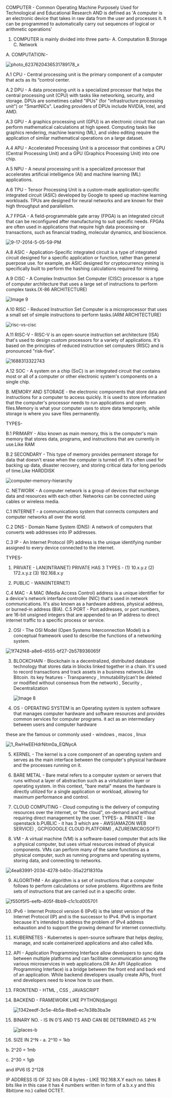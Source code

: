 COMPUTER - Common Operating Machine Purposely Used for Technological and Educational Research
AND is defined as 'A computer is an electronic device that takes in raw data from the user and processes it. It can be programmed to automatically carry out sequences of logical or arithmetic operations'

1. COMPUTER is  mainly divided into three parts- A. Computation B.Storage C. Network

A. COMPUTATION:-


   ![photo_6237620436531789178_x](https://github.com/user-attachments/assets/9622fc3e-89f1-446b-a577-cca563291718)


A.1 CPU - Central processing unit is the primary component of a computer that acts as its “control center.

A.2 DPU - A data processing unit is  a specialized processor that helps the central processing unit (CPU) with tasks like networking, security, and storage.
    DPUs are sometimes called "IPUs" (for "infrastructure processing unit") or "SmartNICs". Leading providers of DPUs include NVIDIA, Intel, and AMD.

A.3 GPU - A graphics processing unit (GPU) is an electronic circuit that can perform mathematical calculations at high speed. Computing tasks like graphics rendering, machine learning (ML), and video editing require the application of similar mathematical operations on a large dataset.
       
A.4 APU - Accelerated Processing Unit is a processor that combines a CPU (Central Processing Unit) and a GPU (Graphics Processing Unit) into one chip.

A.5 NPU - A neural processing unit is a specialized processor that accelerates artificial intelligence (AI) and machine learning (ML) applications.

A.6 TPU - Tensor Processing Unit is a custom-made application-specific integrated circuit (ASIC) developed by Google to speed up machine learning workloads. TPUs are designed for neural networks and are known for their high throughput and parallelism.

A.7 FPGA - A field-programmable gate array (FPGA) is an integrated circuit that can be reconfigured after manufacturing to suit specific needs. FPGAs are often used in applications that require high data processing or transactions, such as financial trading, molecular dynamics, and bioscience.

![9-17-2014-5-05-59-PM](https://github.com/user-attachments/assets/69231393-b9d1-45f3-b65e-032bdbddc9d9)

A.8 ASIC - Application-Specific integrated circuit is a type of integrated circuit designed for a specific application or function, rather than general puerpose use. for example, an ASIC designed for cryptocurrency mining is specifically built to perform the hashing calculations required for mining.

A.9 CISC - A Complex Instruction Set Computer (CISC) processor is a type of computer architecture that uses a large set of instructions to perform complex tasks.(X-86 ARCHITECTURE)


![Image 9](https://github.com/user-attachments/assets/5017e7d0-72fb-4b67-9842-a3bcbf97a96f)


A.10 RISC - Reduced Instruction Set Computer is a microprocessor that uses a small set of simple instructions to perform tasks.(ARM ARCHITECTURE)


![risc-vs-cisc](https://github.com/user-attachments/assets/63dd70b9-e7af-411c-9961-4dfacf54536d)



 A.11 RISC-V  - RISC-V is an open-source instruction set architecture (ISA) that's used to design custom processors for a variety of applications. It's based on the principles of reduced instruction set computers (RISC) and is pronounced "risk-five".
 
 ![1688313322743](https://github.com/user-attachments/assets/827ca40e-3661-4fab-b15a-bef2ddb73807)
 

 A.12 SOC - A system on a chip (SoC) is an integrated circuit that contains most or all of a computer or other electronic system's components on a single chip.

B. MEMORY AND STORAGE -  the electronic components that store data and instructions for a computer to access quickly. It is used to store information that the computer's processor needs to run applications and open files.Memory is what your computer uses to store data temporarily, while storage is where you save files permanently.

TYPES-

B.1 PRIMARY - Also known as main memory, this is the computer's main memory that stores data, programs, and instructions that are currently in use.Like RAM

B.2 SECONDARY - This type of memory provides permanent storage for data that doesn't erase when the computer is turned off. It's often used for backing up data, disaster recovery, and storing critical data for long periods of time.Like HARDDISK

   ![computer-memory-hierarchy](https://github.com/user-attachments/assets/04bc6fa4-c22d-48ac-9a62-9f944aac844c)

C. NETWORK - A computer network is a group of devices that exchange data and resources with each other. Networks can be connected using cables or wireless media.

C.1 INTERNET -  a communications system that connects computers and computer networks all over the world.

C.2 DNS - Domain Name System (DNS): A network of computers that converts web addresses into IP addresses.

C.3 IP - An Internet Protocol (IP) address is the unique identifying number assigned to every device connected to the internet.

   TYPES-
   
   1. PRIVATE - LAN(INTRANET)
    PRIVATE HAS 3 TYPES - (1) 10.x.y.z
   (2) 172.x.y.z
   (3) 192.168.x.y

   3. PUBLIC - WAN(INTERNET)
      
C.4 MAC - A MAC (Media Access Control) address is a unique identifier for a device's network interface controller (NIC) that's used in network communications. It's also known as a hardware address, physical address, or burned-in address (BIA).
C.5 PORT - Port addresses, or port numbers, are 16-bit unsigned integers that are appended to an IP address to direct internet traffic to a specific process or service.

2. OSI - The OSI Model (Open Systems Interconnection Model) is a conceptual framework used to describe the functions of a networking system.

![1f742f48-a8e6-4555-bf27-2b578936065f](https://github.com/user-attachments/assets/6027db60-ce7e-4758-9a8e-aba7254f29a5)


3. BLOCKCHAIN - Blockchain is a decentralized, distributed database technology that stores data in blocks linked together in a chain. It's used to record transactions and track assets in a business network.Like Bitcoin.
   its key features - Transparency , Immutability(can't be deleted or modified without consensus from the network) , Security , Decentralization
   
   ![Image 8](https://github.com/user-attachments/assets/dc6389bf-870c-4d4b-b4c5-10cc007d2443)


4. OS - OPERATING SYSTEM is an Operating system is system software that manages computer hardware and software resources and provides common services for computer programs. it act as an intermediary between users and computer hardware

these are the famous or commonly used - windows , macos , linux

![1_RwHwEEHdrNitm0a_EQNycA](https://github.com/user-attachments/assets/0b85a7f0-ab02-442d-a8a4-0cdb9d9597c0)


5. KERNEL - The kernel is a core component of an operating system and serves as the main interface between the computer's physical hardware and the processes running on it.

6. BARE METAL - Bare metal refers to a computer system or servers that runs without a layer of abstraction such as a virtulization layer or operating system. in this context, "bare metal" means the hardware is directly utilized for a single application or workload, allowing for maximum performance and control.

7. CLOUD COMPUTING - Cloud computing is the delivery of computing resources over the internet, or "the cloud", on-demand and without requiring direct management by the user.
    TYPES- a. PRIVATE - like openstack  b.PUBLIC - it has 3 which are - AWS(AMAZON WEB SERVICE) , GCP(GOOGLE CLOUD PLATFORM) , AZURE(MICROSOFT)

8. VM - A virtual machine (VM) is a software-based computer that acts like a physical computer, but uses virtual resources instead of physical components. VMs can perform many of the same functions as a physical computer, such as running programs and operating systems, storing data, and connecting to networks.
 
![4ea83991-2034-4278-b40c-35a22f18310a](https://github.com/user-attachments/assets/215ef27e-5bc5-4c9a-add3-9dc27f25aadf)

9. ALGORITHM - An algorithm is a set of instructions that a computer follows to perform calculations or solve problems. Algorithms are finite sets of instructions that are carried out in a specific order.

![f550f5f5-eefb-405f-8bb9-c1c1cd005701](https://github.com/user-attachments/assets/11f37d8e-19cb-44cb-a622-8f891793ad1a)

10. IPv6 - Internet Protocol version 6 (IPv6) is the latest version of the Internet Protocol (IP) and is the successor to IPv4. IPv6 is important because it's intended to address the problem of IPv4 address exhaustion and to support the growing demand for internet connectivity.

11. KUBERNETES - Kubernetes is open-source software that helps deploy, manage, and scale containerized applications and also called k8s.

12. API - Application Programming Interface allow developers to sync data between multiple platforms and can facilitate communication among the various microservices in web applications.OR An API (Application Programming Interface) is a bridge between the front end and back end of an application. While backend developers usually create APIs, front end developers need to know how to use them.

13. FRONTEND - HTML , CSS , JAVASCRIPT

14. BACKEND - FRAMEWORK LIKE PYTHON(django)

    ![1342eedf-3c5e-4b5a-8be8-ec7e38b3ba3e](https://github.com/user-attachments/assets/6154e95a-76e0-4a20-8758-88d74d211732)


15. BINARY NO. - IS IN 0'S AND 1'S AND CAN BE DETERMINED AS 2^N
    
    ![places-b](https://github.com/user-attachments/assets/c4c457ce-d1c7-43a8-83f2-4846e05a89b9)

16. SIZE IN 2^N -
a. 2^10 = 1kb

b. 2^20 = 1mb

c. 2^30 = 1gb

and IPV6 IS 2^128

IP ADDRESS IS OF 32 bits OR 4 bytes - LIKE 192.168.X.Y each no. takes 8 bits like in this case it has 4 numbers written in form of a.b.x.y and this 8bit(one no.) called OCTET.


    





   

   
   



   

   







